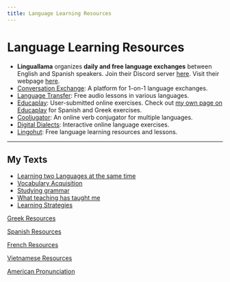 ```yaml
---
title: Language Learning Resources
---
```


# Language Learning Resources

- **Linguallama** organizes **daily and free language exchanges** between English and Spanish speakers. Join their Discord server [here](https://discord.gg/linguallama-serving-languages-worldwide-762367346890768394). Visit their webpage [here](https://linguallama-academy.mn.co/share/r2GbZYnMnPAk4BUL?utm_source=manual).
- [Conversation Exchange](https://www.conversationexchange.com/): A platform for 1-on-1 language exchanges.
- [Language Transfer](https://www.languagetransfer.org/free-courses-1): Free audio lessons in various languages.
- [Educaplay](https://www.educaplay.com/): User-submitted online exercises. Check out [my own page on Educaplay](https://www.educaplay.com/user/2527487-georgios/) for Spanish and Greek exercises.
- [Cooljugator](http://cooljugator.com): An online verb conjugator for multiple languages.
- [Digital Dialects](https://www.digitaldialects.com/): Interactive online language exercises.
- [Lingohut](https://www.lingohut.com/en): Free language learning resources and lessons.

---

## My Texts

- [Learning two Languages at the same time](./LResources/TwoLangs.md)
- [Vocabulary Acquisition](./LResources/vocab.md)
- [Studying grammar](./LResources/grammar.md)
- [What teaching has taught me](./LResources/teaching.md)
- [Learning Strategies](./LResources/learningstrats.md)

<!-- <div class="section-links"> -->

[Greek Resources](./LResources/GreekR.md)

[Spanish Resources](./LResources/SpanishR.md)

[French Resources](./LResources/French.md)

[Vietnamese Resources](./LResources/VietnameseResources.md)

[American Pronunciation](./LResources/American_Pronunciation.md)
